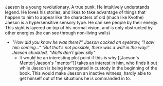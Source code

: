 Jaeson is a young revolutionary. A true punk. He intuitively understands legend. He loves his stories, and likes to take advantage of things that happen to him to appear like the characters of old (much like Kvothe)
Jaeson is a hypersensitive sensory type. He can see people by their energy. This sight is layered on top of his normal vision, and is only obstructed by other energies (he can see through non-living walls) 
- *"How did you know he was there?" Jaeson cocked an eyebrow, "I saw him coming..." "But that's not possible, there was a wall in the way!" Jaeson chuckled, "Walls don't glow silly"*
	- It would be an interesting plot point if this is why [[Jaeson's Mentor|Jaeson's "mentor"]] takes an interest in him, who finds it out while Jaeson is being interrogated in custody in the beginning of the book. This would make Jaeson an inactive witness, hardly able to get himself out of the situations he is commanded in to.
